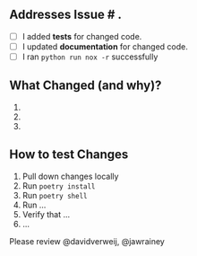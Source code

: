 ## Addresses Issue # .

- [ ] I added **tests** for changed code.
- [ ] I updated **documentation** for changed code.
- [ ] I ran `python run nox -r` successfully

<!-- If you have *any* questions to *any* of the points above, just **submit and ask**!  This checklist is here to *help* you, not to deter you from contributing! -->

## What Changed (and why)?

  1.
  1.
  1.

## How to test Changes

  1. Pull down changes locally
  1. Run `poetry install`
  1. Run `poetry shell`
  1. Run ...
  1. Verify that ...
  1. ...


Please review @davidverweij, @jawrainey
